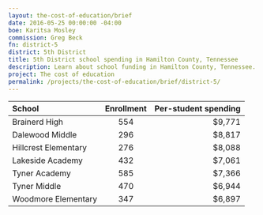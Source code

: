 ```yaml
---
layout: the-cost-of-education/brief
date: 2016-05-25 00:00:00 -04:00
boe: Karitsa Mosley
commission: Greg Beck
fn: district-5
district: 5th District
title: 5th District school spending in Hamilton County, Tennessee
description: Learn about school funding in Hamilton County, Tennessee.
project: The cost of education
permalink: /projects/the-cost-of-education/brief/district-5/
---
```


| School               | Enrollment | Per-student spending |
| :-----               | :--------: | -------------------: |
| Brainerd High        | 554        | $9,771               |
| Dalewood Middle      | 296        | $8,817               |
| Hillcrest Elementary | 276        | $8,088               |
| Lakeside Academy     | 432        | $7,061               |
| Tyner Academy        | 585        | $7,366               |
| Tyner Middle         | 470        | $6,944               |
| Woodmore Elementary  | 347        | $6,897               |